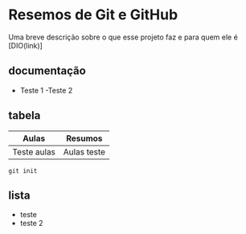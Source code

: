 
# Resemos de Git e GitHub

Uma breve descrição sobre o que esse projeto faz e para quem ele é 
[DIO(link)]

## documentação
- Teste 1
-Teste 2

## tabela

| Aulas | Resumos |
|-------| --------|
|Teste aulas | Aulas teste |

```
git init

```

## lista
- teste
- teste 2


